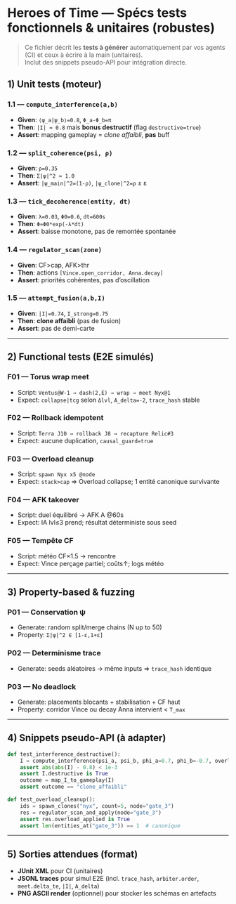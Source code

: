# Heroes of Time — Spécs tests **fonctionnels & unitaires** (robustes)

> Ce fichier décrit les **tests à générer** automatiquement par vos agents (CI) et ceux à écrire à la main (unitaires).  
> Inclut des snippets pseudo-API pour intégration directe.

## 1) Unit tests (moteur)

### 1.1 — `compute_interference(a,b)`
- **Given**: `⟨ψ_a|ψ_b⟩=0.8`, `Φ_a-Φ_b=π`
- **Then**: `|I| ≈ 0.8` mais **bonus destructif** (flag `destructive=true`)
- **Assert**: mapping gameplay = *clone affaibli*, **pas** buff

### 1.2 — `split_coherence(psi, ρ)`
- **Given**: `ρ=0.35`
- **Then**: `Σ|ψ|^2 ≈ 1.0`
- **Assert**: `|ψ_main|^2=(1-ρ)`, `|ψ_clone|^2=ρ` ± ε

### 1.3 — `tick_decoherence(entity, dt)`
- **Given**: `λ=0.03`, `Φ0=0.6`, `dt=600s`
- **Then**: `Φ≈Φ0*exp(-λ*dt)`
- **Assert**: baisse monotone, pas de remontée spontanée

### 1.4 — `regulator_scan(zone)`
- **Given**: CF>cap, AFK>thr
- **Then**: actions `[Vince.open_corridor, Anna.decay]`
- **Assert**: priorités cohérentes, pas d’oscillation

### 1.5 — `attempt_fusion(a,b,I)`
- **Given**: `|I|=0.74`, `I_strong=0.75`
- **Then**: **clone affaibli** (pas de fusion)
- **Assert**: pas de demi-carte

---

## 2) Functional tests (E2E simulés)

### F01 — **Torus wrap meet**
- Script: `Ventus@W-1 → dash(2,E) → wrap → meet Nyx@1`
- Expect: `collapse|tcg` selon `Δlvl`, `A_delta=-2`, `trace_hash` stable

### F02 — **Rollback idempotent**
- Script: `Terra J10 → rollback J8 → recapture Relic#3`
- Expect: aucune duplication, `causal_guard=true`

### F03 — **Overload cleanup**
- Script: `spawn Nyx x5 @node`
- Expect: `stack>cap` ⇒ Overload collapse; 1 entité canonique survivante

### F04 — **AFK takeover**
- Script: duel équilibré → AFK A @60s
- Expect: IA lvl≤3 prend; résultat déterministe sous seed

### F05 — **Tempête CF**
- Script: météo CF×1.5 → rencontre
- Expect: Vince perçage partiel; coûts↑; logs météo

---

## 3) Property-based & fuzzing

### P01 — **Conservation ψ**
- Generate: random split/merge chains (N up to 50)
- Property: `Σ|ψ|^2 ∈ [1-ε,1+ε]`

### P02 — **Determinisme trace**
- Generate: seeds aléatoires → même inputs ⇒ `trace_hash` identique

### P03 — **No deadlock**
- Generate: placements blocants + stabilisation + CF haut
- Property: corridor Vince ou decay Anna intervient < `T_max`

---

## 4) Snippets pseudo-API (à adapter)

```python
def test_interference_destructive():
    I = compute_interference(psi_a, psi_b, phi_a=0.7, phi_b=-0.7, overlap=0.8)
    assert abs(abs(I) - 0.8) < 1e-3
    assert I.destructive is True
    outcome = map_I_to_gameplay(I)
    assert outcome == "clone_affaibli"

def test_overload_cleanup():
    ids = spawn_clones("nyx", count=5, node="gate_3")
    res = regulator_scan_and_apply(node="gate_3")
    assert res.overload_applied is True
    assert len(entities_at("gate_3")) == 1  # canonique
```

---

## 5) Sorties attendues (format)

- **JUnit XML** pour CI (unitaires)
- **JSONL traces** pour simul E2E (incl. `trace_hash`, `arbiter.order`, `meet.delta_te`, `|I|`, `A_delta`)
- **PNG ASCII render** (optionnel) pour stocker les schémas en artefacts
